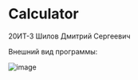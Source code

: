 # Calculator

20ИТ-3 Шилов Дмитрий Сергеевич

Внешний вид программы:

![image](https://user-images.githubusercontent.com/116866313/198513982-be53ebf7-d489-4a3d-8c6c-e231db892a55.png)
